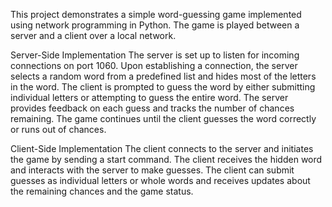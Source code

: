 This project demonstrates a simple word-guessing game implemented using network programming in Python. The game is played between a server and a client over a local network.

Server-Side Implementation
The server is set up to listen for incoming connections on port 1060.
Upon establishing a connection, the server selects a random word from a predefined list and hides most of the letters in the word.
The client is prompted to guess the word by either submitting individual letters or attempting to guess the entire word.
The server provides feedback on each guess and tracks the number of chances remaining.
The game continues until the client guesses the word correctly or runs out of chances.

Client-Side Implementation
The client connects to the server and initiates the game by sending a start command.
The client receives the hidden word and interacts with the server to make guesses.
The client can submit guesses as individual letters or whole words and receives updates about the remaining chances and the game status.

